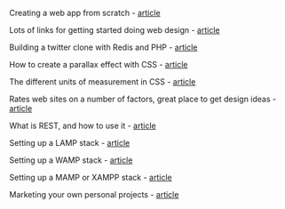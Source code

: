 Creating a web app from scratch - [article](http://css-tricks.com/app-from-scratch-1-design/)

Lots of links for getting started doing web design - [article](http://mashable.com/2010/07/23/web-design-resources-beginners/)

Building a twitter clone with Redis and PHP - [article](http://redis.io/topics/twitter-clone)

How to create a parallax effect with CSS - [article](http://blog.keithclark.co.uk/pure-css-parallax-websites/)

The different units of measurement in CSS - [article](http://css-tricks.com/the-lengths-of-css/)

Rates web sites on a number of factors, great place to get design ideas - [article](http://www.awwwards.com/)

What is REST, and how to use it - [article](http://www.restapitutorial.com/)

Setting up a LAMP stack - [article](http://www.howtoforge.com/ubuntu_lamp_for_newbies)

Setting up a WAMP stack - [article](http://www.wampserver.com/en/)

Setting up a MAMP or XAMPP stack - [article](http://www.dwuser.com/education/content/why-you-need-a-testing-server-and-how-to-do-it/)

Marketing your own personal projects - [article](https://www.discovermeteor.com/blog/marketing-your-personal-projects)

